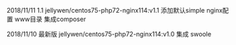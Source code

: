 2018/11/11
1.1 jellywen/centos75-php72-nginx114:v1.1
添加默认simple nginx配置 www目录
集成composer

2018/11/10
最新版 jellywen/centos75-php72-nginx114:v1.0
集成 swoole